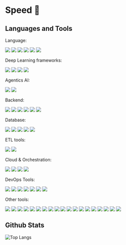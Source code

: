 # Speed 👋

## Languages and Tools

Language:

<code><img src="https://go-skill-icons.vercel.app/api/icons?i=python"/></code>
<code><img src="https://go-skill-icons.vercel.app/api/icons?i=rust"/></code>
<code><img src="https://go-skill-icons.vercel.app/api/icons?i=golang"/></code>
<code><img src="https://go-skill-icons.vercel.app/api/icons?i=cpp"/></code>
<code><img src="https://go-skill-icons.vercel.app/api/icons?i=typescript"/></code>
<code><img src="https://go-skill-icons.vercel.app/api/icons?i=bash"/></code>

Deep Learning frameworks:

<code><img src="https://go-skill-icons.vercel.app/api/icons?i=pytorch"/></code>
<code><img src="https://go-skill-icons.vercel.app/api/icons?i=huggingface"/></code>
<code><img src="https://go-skill-icons.vercel.app/api/icons?i=tensorflow"/></code>
<code><img src="https://go-skill-icons.vercel.app/api/icons?i=scikitlearn"/></code>

Agentics AI:

<code><img src="https://go-skill-icons.vercel.app/api/icons?i=llamaindex"/></code>
<code><img src="https://go-skill-icons.vercel.app/api/icons?i=langchain"/></code>

Backend:

<code><img src="https://go-skill-icons.vercel.app/api/icons?i=grpc"/></code>
<code><img src="https://go-skill-icons.vercel.app/api/icons?i=actix"/></code>
<code><img src="https://go-skill-icons.vercel.app/api/icons?i=fastapi"/></code>
<code><img src="https://go-skill-icons.vercel.app/api/icons?i=fiber"/></code>
<code><img src="https://go-skill-icons.vercel.app/api/icons?i=gin"/></code>
<code><img src="https://go-skill-icons.vercel.app/api/icons?i=nestjs"/></code>

Database:

<code><img src="https://go-skill-icons.vercel.app/api/icons?i=mongodb"/></code>
<code><img src="https://go-skill-icons.vercel.app/api/icons?i=postgresql"/></code>
<code><img src="https://go-skill-icons.vercel.app/api/icons?i=redis"/></code>
<code><img src="https://go-skill-icons.vercel.app/api/icons?i=qdrant"/></code>
<code><img src="https://go-skill-icons.vercel.app/api/icons?i=dbeaver"/></code>

ETL tools:

<code><img src="https://go-skill-icons.vercel.app/api/icons?i=pandas"/></code>
<code><img src="https://go-skill-icons.vercel.app/api/icons?i=spark"/></code>

Cloud & Orchestration:

<code><img src="https://go-skill-icons.vercel.app/api/icons?i=aws"/></code>
<code><img src="https://go-skill-icons.vercel.app/api/icons?i=gcp"/></code>
<code><img src="https://go-skill-icons.vercel.app/api/icons?i=docker"/></code>
<code><img src="https://go-skill-icons.vercel.app/api/icons?i=kubernetes"/></code>

DevOps Tools:

<code><img src="https://go-skill-icons.vercel.app/api/icons?i=gitlab"/></code>
<code><img src="https://go-skill-icons.vercel.app/api/icons?i=jenkins"/></code>
<code><img src="https://go-skill-icons.vercel.app/api/icons?i=argocd"/></code>
<code><img src="https://go-skill-icons.vercel.app/api/icons?i=prometheus"/></code>
<code><img src="https://go-skill-icons.vercel.app/api/icons?i=grafana"/></code>
<code><img src="https://go-skill-icons.vercel.app/api/icons?i=ansible"/></code>
<code><img src="https://go-skill-icons.vercel.app/api/icons?i=terraform"/></code>

Other tools:

<code><img src="https://go-skill-icons.vercel.app/api/icons?i=regex"/></code>
<code><img src="https://go-skill-icons.vercel.app/api/icons?i=scipy"/></code>
<code><img src="https://go-skill-icons.vercel.app/api/icons?i=numpy"/></code>
<code><img src="https://go-skill-icons.vercel.app/api/icons?i=matplotlib"/></code>
<code><img src="https://go-skill-icons.vercel.app/api/icons?i=helm"/></code>
<code><img src="https://go-skill-icons.vercel.app/api/icons?i=ffmpeg"/></code>
<code><img src="https://go-skill-icons.vercel.app/api/icons?i=jupyter"/></code>
<code><img src="https://go-skill-icons.vercel.app/api/icons?i=gradio"/></code>
<code><img src="https://go-skill-icons.vercel.app/api/icons?i=cuda"/></code>
<code><img src="https://go-skill-icons.vercel.app/api/icons?i=opencv"/></code>
<code><img src="https://go-skill-icons.vercel.app/api/icons?i=linux"/></code>
<code><img src="https://go-skill-icons.vercel.app/api/icons?i=ubuntu"/></code>
<code><img src="https://go-skill-icons.vercel.app/api/icons?i=vim"/></code>
<code><img src="https://go-skill-icons.vercel.app/api/icons?i=virtualbox"/></code>
<code><img src="https://go-skill-icons.vercel.app/api/icons?i=tmux"/></code>
<code><img src="https://go-skill-icons.vercel.app/api/icons?i=htop"/></code>
<code><img src="https://go-skill-icons.vercel.app/api/icons?i=postman"/></code>
<code><img src="https://go-skill-icons.vercel.app/api/icons?i=prisma"/></code>
<code><img src="https://go-skill-icons.vercel.app/api/icons?i=kafka"/></code>

## Github Stats
![Top Langs](https://github-readme-stats.vercel.app/api/top-langs/?username=ccyrene&hide_progress=true&theme=gradient)

